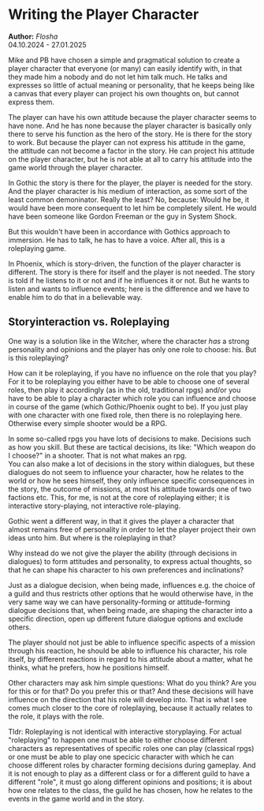 # Writing the Player Character

**Author:** *Flosha*   
04.10.2024 - 27.01.2025

Mike and PB have chosen a simple and pragmatical solution to create a player character that everyone (or many) can easily identify with, in that they made him a nobody and do not let him talk much. He talks and expresses so little of actual meaning or personality, that he keeps being like a canvas that every player can project his own thoughts on, but cannot express them. 

The player can have his own attitude because the player character seems to have none. And he has none because the player character is basically only there to serve his function as the hero of the story. He is there for the story to work. But because the player can not express his attitude in the game, the attitude can not become a factor in the story. He can project his attitude on the player character, but he is not able at all to carry his attitude into the game world through the player character. 

In Gothic the story is there for the player, the player is needed for the story. And the player character is his medium of interaction, as some sort of the least common demoninator. Really the least? No, because: Would he be, it would have been more consequent to let him be completely silent. He would have been someone like Gordon Freeman or the guy in System Shock. 

But this wouldn't have been in accordance with Gothics approach to immersion. He has to talk, he has to have a voice. After all, this is a roleplaying game. 

In Phoenix, which is story-driven, the function of the player character is different. The story is there for itself and the player is not needed. The story is told if he listens to it or not and if he influences it or not. But he wants to listen and wants to influence events; here is the difference and we have to enable him to do that in a believable way.  


## Storyinteraction vs. Roleplaying

One way is a solution like in the Witcher, where the character *has* a strong personality and opinions and the player has only one role to choose: his. But is this roleplaying? 

How can it be roleplaying, if you have no influence on the role that you play? For it to be roleplaying you either have to be able to choose one of several roles, then play it accordingly (as in the old, traditional rpgs) and/or you have to be able to play a character which role you can influence and choose in course of the game (which Gothic/Phoenix ought to be). If you just play with one character with one fixed role, then there is no roleplaying here. Otherwise every simple shooter would be a RPG.

In some so-called rpgs you have lots of decisions to make. Decisions such as how you skill. But these are tactical decisions, its like: "Which weapon do I choose?" in a shooter. That is not what makes an rpg.  
You can also make a lot of decisions in the story within dialogues, but these dialogues do not seem to influence your character, how he relates to the world or how he sees himself, they only influence specific consequences in the story, the outcome of missions, at most his attitude towards one of two factions etc. This, for me, is not at the core of roleplaying either; it is interactive story-playing, not interactive role-playing. 

Gothic went a different way, in that it gives the player a character that almost remains free of personality in order to let the player project their own ideas unto him. But where is the roleplaying in that?  

Why instead do we not give the player the ability (through decisions in dialogues) to form attitudes and personality, to express actual thoughts, so that he can shape his character to his own preferences and inclinations? 

Just as a dialogue decision, when being made, influences e.g. the choice of a guild and thus restricts other options that he would otherwise have, in the very same way we can have personality-forming or attitude-forming dialogue decisions that, when being made, are shaping the character into a specific direction, open up different future dialogue options and exclude others. 

The player should not just be able to influence specific aspects of a mission through his reaction, he should be able to influence his character, his role itself, by different reactions in regard to his attitude about a matter, what he thinks, what he prefers, how he positions himself. 

Other characters may ask him simple questions: What do you think? Are you for this or for that? Do you prefer this or that? And these decisions will have influence on the direction that his role will develop into. That is what I see comes much closer to the core of roleplaying, because it actually relates to the role, it plays with the role. 

Tldr: Roleplaying is not identical with interactive storyplaying. For actual "roleplaying" to happen one must be able to either choose different characters as representatives of specific roles one can play (classical rpgs) or one must be able to play one specicic character with which he can choose different roles by character forming decisions during gameplay. And it is not enough to play as a different class or for a different guild to have a different "role", it must go along different opinions and positions; it is about how one relates to the class, the guild he has chosen, how he relates to the events in the game world and in the story. 



